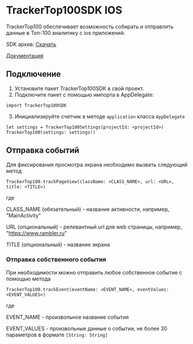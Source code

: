 # TrackerTop100SDK IOS
TrackerTop100 обеспечивает возможность собирать и отправлять данные в Топ-100 аналитику с ios приложений.

SDK архив: [Скачать](https://github.com/top-100-writer/top100-tracker-ios-sdk/releases/download/1.4.0/TrackerTop100SDK.xcframework.zip)

[Документация](https://top-100-writer.gitbook.io/top100-documentation/ios-sdk-beta)

## Подключение
1. Установите пакет TrackerTop100SDK в свой проект.
2. Подключите пакет с помощью импорта в AppDelegate:
```
import TrackerTop100SDK
``` 
3. Инициализируйте счетчик в методе `application` класса `AppDelegate`
```
let settings = TrackerTop100Settings(projectId: <projectId>)
TrackerTop100(settings: settings!)
```
## Отправка событий
Для фиксирования просмотра экрана необходимо вызвать следующий метод
```
TrackerTop100.trackPageView(className: <CLASS_NAME>, url: <URL>, title: <TITLE>)
```
где 

CLASS_NAME (обязательный) - название активности, например, "MainActivity"

URL (опциональный) - релевантный url для web страницы, например, "https://www.rambler.ru"

TITLE (опциональный) - название экрана

### Отправка собственного события
При необходимости можно отправить любое собственное событие с помощью метода
```
TrackerTop100.trackEvent(eventName: <EVENT_NAME>, eventValues: <EVENT_VALUES>)
```
где

EVENT_NAME - произвольное название события

EVENT_VALUES - произвольные данные о событии, не более 30 параметров в формате `[String: String]`

